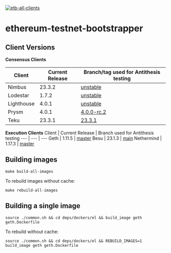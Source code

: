 [![etb-all-clients](https://github.com/antithesishq/ethereum-testnet-bootstrapper/actions/workflows/etb-all-clients.yml/badge.svg)](https://github.com/antithesishq/ethereum-testnet-bootstrapper/actions/workflows/etb-all-clients.yml)

# ethereum-testnet-bootstrapper

## Client Versions

**Consensus Clients**

Client | Current Release | Branch/tag used for Antithesis testing
--- | --- | ---
Nimbus | 23.3.2 | [unstable](https://github.com/status-im/nimbus-eth2/tree/unstable)
Lodestar | 1.7.2 | [unstable](https://github.com/ChainSafe/lodestar/tree/unstable)
Lighthouse | 4.0.1 | [unstable](https://github.com/sigp/lighthouse/tree/unstable)
Prysm | 4.0.1 | [4.0.0-rc.2](https://github.com/prysmaticlabs/prysm/tree/v4.0.0-rc.2)
Teku | 23.3.1 | [23.3.1](https://github.com/ConsenSys/teku/releases/tag/23.3.1)

**Execution Clients**
Client | Current Release | Branch used for Antithesis testing
--- | --- | ---
Geth | 1.11.5 | [master](https://github.com/ethereum/go-ethereum/tree/master)
Besu | 23.1.3 | [main](https://github.com/hyperledger/besu/tree/main)
Nethermind | 1.17.3 | [master](https://github.com/NethermindEth/nethermind/tree/master)

## Building images

`make build-all-images`

To rebuild images without cache:

`make rebuild-all-images`

## Building a single image

`source ./common.sh && cd deps/dockers/el && build_image geth geth.Dockerfile`

To rebuild without cache:

`source ./common.sh && cd deps/dockers/el && REBUILD_IMAGES=1 build_image geth geth.Dockerfile`
